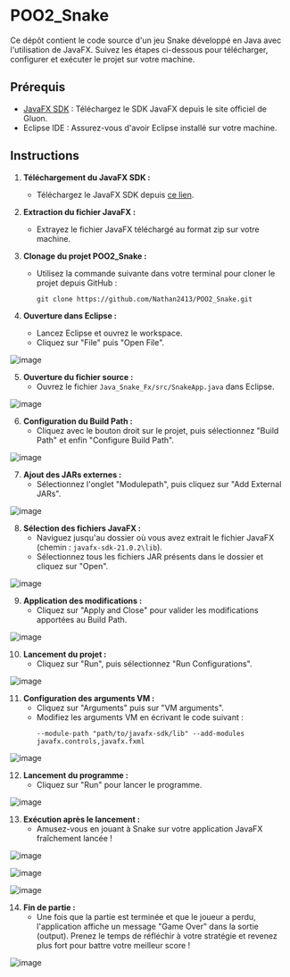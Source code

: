 # POO2_Snake

Ce dépôt contient le code source d'un jeu Snake développé en Java avec l'utilisation de JavaFX. Suivez les étapes ci-dessous pour télécharger, configurer et exécuter le projet sur votre machine.

## Prérequis
- [JavaFX SDK](https://gluonhq.com/products/javafx/) : Téléchargez le SDK JavaFX depuis le site officiel de Gluon.
- Eclipse IDE : Assurez-vous d'avoir Eclipse installé sur votre machine.

## Instructions

1. **Téléchargement du JavaFX SDK :**
   - Téléchargez le JavaFX SDK depuis [ce lien](https://gluonhq.com/products/javafx/).

2. **Extraction du fichier JavaFX :**
   - Extrayez le fichier JavaFX téléchargé au format zip sur votre machine.

3. **Clonage du projet POO2_Snake :**
   - Utilisez la commande suivante dans votre terminal pour cloner le projet depuis GitHub :
     ```
     git clone https://github.com/Nathan2413/POO2_Snake.git
     ```

4. **Ouverture dans Eclipse :**
   - Lancez Eclipse et ouvrez le workspace.
   - Cliquez sur "File" puis "Open File".
     
  ![image](https://github.com/Nathan2413/POO2_Snake/assets/109501880/777223c0-b91b-41ea-9b7e-e7f5e3d2de45)


5. **Ouverture du fichier source :**
   - Ouvrez le fichier `Java_Snake_Fx/src/SnakeApp.java` dans Eclipse.
     
![image](https://github.com/Nathan2413/POO2_Snake/assets/109501880/4332a1df-6c90-4be8-9b98-cb1a6ab71049)

6. **Configuration du Build Path :**
   - Cliquez avec le bouton droit sur le projet, puis sélectionnez "Build Path" et enfin "Configure Build Path".
     
![image](https://github.com/Nathan2413/POO2_Snake/assets/109501880/ad80357b-1451-4a68-a230-4699ba2cf920)

7. **Ajout des JARs externes :**
   - Sélectionnez l'onglet "Modulepath", puis cliquez sur "Add External JARs".

![image](https://github.com/Nathan2413/POO2_Snake/assets/109501880/8ef237f9-4cc3-4fd3-ba56-ba08bc6f8739)

8. **Sélection des fichiers JavaFX :**
   - Naviguez jusqu'au dossier où vous avez extrait le fichier JavaFX (chemin : `javafx-sdk-21.0.2\lib`).
   - Sélectionnez tous les fichiers JAR présents dans le dossier et cliquez sur "Open".

![image](https://github.com/Nathan2413/POO2_Snake/assets/109501880/ec55a3e2-0626-4a5a-88f0-6e855473106b)


9. **Application des modifications :**
   - Cliquez sur "Apply and Close" pour valider les modifications apportées au Build Path.

![image](https://github.com/Nathan2413/POO2_Snake/assets/109501880/f2171e2b-f0f5-4bad-9592-5d8ab5d108f7)


10. **Lancement du projet :**
    - Cliquez sur "Run", puis sélectionnez "Run Configurations".

![image](https://github.com/Nathan2413/POO2_Snake/assets/109501880/50ea29d5-6e74-4037-ba02-b8341df81b01)


11. **Configuration des arguments VM :**
    - Cliquez sur "Arguments" puis sur "VM arguments".
    - Modifiez les arguments VM en écrivant le code suivant : 
      ```
      --module-path "path/to/javafx-sdk/lib" --add-modules javafx.controls,javafx.fxml
      ```

![image](https://github.com/Nathan2413/POO2_Snake/assets/109501880/b7720407-4ac0-44df-b870-8d9e3f5476fb)


12. **Lancement du programme :**
    - Cliquez sur "Run" pour lancer le programme.

![image](https://github.com/Nathan2413/POO2_Snake/assets/109501880/594600d7-bcdc-4782-995a-ba54b643c864)


13. **Exécution après le lancement :**
    - Amusez-vous en jouant à Snake sur votre application JavaFX fraîchement lancée !

![image](https://github.com/Nathan2413/POO2_Snake/assets/109501880/71c2515a-a1b2-4542-bc83-fab6c78dbdbd)

![image](https://github.com/Nathan2413/POO2_Snake/assets/109501880/b108247f-3c5e-4caf-a13f-e31c0ac5c6a6)

![image](https://github.com/Nathan2413/POO2_Snake/assets/109501880/47ca0fad-bde5-4ac1-b557-6605dbc7b745)

14. **Fin de partie :**
    - Une fois que la partie est terminée et que le joueur a perdu, l'application affiche un message "Game Over" dans la sortie (output). Prenez le temps de réfléchir à votre stratégie et revenez plus fort pour battre votre meilleur score !

![image](https://github.com/Nathan2413/POO2_Snake/assets/109501880/8142b60f-e5c0-4b44-8e96-f3fc1699c1e6)



